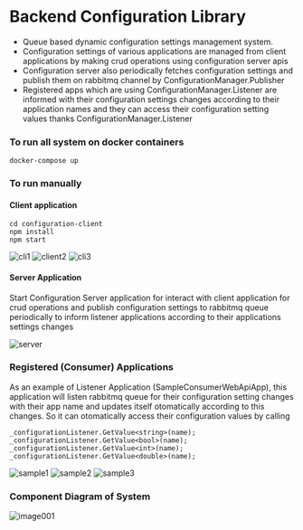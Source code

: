 # Backend Configuration Library

- Queue based dynamic configuration settings management system.
- Configuration settings of various applications are managed from client applications by making crud operations using configuration server apis
- Configuration server also periodically fetches configuration settings and publish them on rabbitmq channel by ConfigurationManager.Publisher
- Registered apps which are using ConfigurationManager.Listener are informed with their configuration settings changes according to their application names and they can access their configuration setting values thanks ConfigurationManager.Listener

### To run all system on docker containers

    docker-compose up
    
### To run manually

#### Client application 

    cd configuration-client
	npm install
	npm start
	
	
![cli1](https://user-images.githubusercontent.com/11095906/50729995-4e1d7d00-10f8-11e9-8310-93c235ac9de2.png)
![client2](https://user-images.githubusercontent.com/11095906/50729997-4e1d7d00-10f8-11e9-81a3-b7a862ccc93a.png)
![cli3](https://user-images.githubusercontent.com/11095906/50729996-4e1d7d00-10f8-11e9-92d9-e01d9dcc45c9.png)




	
	
#### Server Application

Start Configuration Server application for interact with client application for crud operations and publish configuration settings to rabbitmq queue periodically to inform listener applications according to their applications settings changes

![server](https://user-images.githubusercontent.com/11095906/50730001-4fe74080-10f8-11e9-8897-e6146e475507.png)


### Registered (Consumer) Applications

As an example of Listener Application (SampleConsumerWebApiApp), this application will listen rabbitmq queue for their configuration setting changes with their app name and updates itself otomatically according to this changes. So it can otomatically access their configuration values
by calling

    _configurationListener.GetValue<string>(name);
	_configurationListener.GetValue<bool>(name);
	_configurationListener.GetValue<int>(name);
	_configurationListener.GetValue<double>(name);
	
	
![sample1](https://user-images.githubusercontent.com/11095906/50729998-4eb61380-10f8-11e9-81b6-b1273bd385f3.png)
![sample2](https://user-images.githubusercontent.com/11095906/50729999-4f4eaa00-10f8-11e9-8c40-d0e91424165a.png)
![sample3](https://user-images.githubusercontent.com/11095906/50730000-4f4eaa00-10f8-11e9-895f-73d88aaa3500.png)	

### Component Diagram of System

![image001](https://user-images.githubusercontent.com/11095906/50729227-5e107d80-1147-11e9-8216-65f04324db3e.png)


